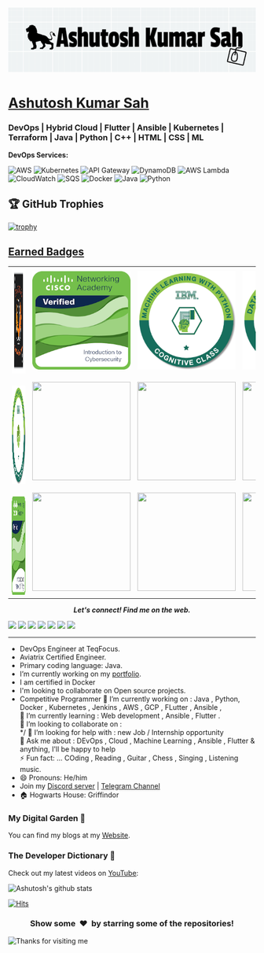 <h1 align="center">
  <img src="Screenshot 2024-02-09 155714.png" alt="Ashutosh Kumar Sah" />
</h1>

# [Ashutosh Kumar Sah](https://ashu-cybertron.github.io)
### DevOps | Hybrid Cloud | Flutter | Ansible | Kubernetes | Terraform | Java | Python | C++ | HTML | CSS | ML
 
**DevOps Services:**

![AWS](https://img.shields.io/badge/Cloud-AWS-informational?style=flat&logo=amazon-aws&logoColor=white&color=6aa6f8)
![Kubernetes](https://img.shields.io/badge/Tools-Kubernetes-informational?style=flat&logo=kubernetes&logoColor=white&color=6aa6f8)
![API Gateway](https://img.shields.io/badge/API-Gateway-informational?style=flat&logo=amazon-api-gateway&logoColor=white&color=6aa6f8)
![DynamoDB](https://img.shields.io/badge/Database-DynamoDB-informational?style=flat&logo=amazon-dynamodb&logoColor=white&color=6aa6f8)
![AWS Lambda](https://img.shields.io/badge/Compute-AWS_Lambda-informational?style=flat&logo=amazon-aws&logoColor=white&color=6aa6f8)
![CloudWatch](https://img.shields.io/badge/Monitoring-CloudWatch-informational?style=flat&logo=amazon-cloudwatch&logoColor=white&color=6aa6f8)
![SQS](https://img.shields.io/badge/Queue-SQS-informational?style=flat&logo=amazon-sqs&logoColor=white&color=6aa6f8)
![Docker](https://img.shields.io/badge/Tools-Docker-informational?style=flat&logo=docker&logoColor=white&color=6aa6f8)
![Java](https://img.shields.io/badge/Code-Java-informational?style=flat&logo=java&logoColor=white&color=6aa6f8)
![Python](https://img.shields.io/badge/Code-Python-informational?style=flat&logo=python&logoColor=white&color=6aa6f8)

## 🏆 GitHub Trophies

[![trophy](https://github-profile-trophy.vercel.app/?username=ashu-cybertron&theme=darkhub&column=10)](https://github.com/ryo-ma/github-profile-trophy)
 
 ## [Earned Badges](https://www.qwiklabs.com/public_profiles/a9509ee2-4bc1-4a29-802d-cb18e02a2d36)
 <table>
 <tr>
     <td>
       <img height="215" width="250" src="https://github.com/ashu-cybertron/ashu-cybertron/blob/main/aviatrix-certified-engineer-multi-cloud-network-associate%20(3).png"/>
    </td>
    <td>
        <img height="200" width="200" src="https://github.com/ashu-cybertron/ashu-cybertron/blob/main/introduction-to-cybersecurity.png"/>
    </td>
    <td>
      <img height="200" width="200" src="https://github.com/ashu-cybertron/ashu-cybertron/blob/main/machine-learning-with-python-level-1.png"/>
    </td>
    <td>
      <img height="200" width="200" src="https://github.com/ashu-cybertron/ashu-cybertron/blob/main/data-science-foundations-level-1.png"/>
    </td>
 </tr>
 <tr>
    <td>&emsp;&emsp;
      <img height="200" width="200" src="https://github.com/ashu-cybertron/ashu-cybertron/blob/main/python-for-data-science.png"/>
    </td>
    <td>
      <img height="200" width="200" src="https://cdn.qwiklabs.com/t0mAYb9dBpyuPWwHBFQSo2aYPkq3SwYA3%2FaR51UWM94%3D"/>
    </td>
  <td>
      <img height="200" width="200" src="https://cdn.qwiklabs.com/PU2aesDs1f6vq2e%2FgSWvkIn%2Bq8i3yQYu3CTj3S9pjKI%3D"/>
    </td>
    <td>
      <img height="200" width="200"" src="https://cdn.qwiklabs.com/81BP4Qgr%2Br7CQ%2BsKsLCyFO2SRnbWSpE40gBfjP%2BelYk%3D"/>
    </td>
 </tr>
 <tr>
    <td>&emsp;&emsp;
      <img height="200" width="200"" src="https://github.com/ashu-cybertron/ashu-cybertron/blob/main/introduction-to-iot.png"/>
    </td>
    <td>
      <img height="200" width="200" src="https://cdn.qwiklabs.com/Ry5LS6MVOIz7HfXIfPPajYsPjV7hlCEIXAwcccFGh%2F8%3D"/>
    </td>
    <td>
      <img height="200" width="200" src="https://cdn.qwiklabs.com/oJ68YJxOAkrezBSWMLSdZpIYgr5Cu5mztWuM1n5in%2Fs%3D"/>
    </td>
    <td>
      <img height="200" width="200" src="https://cdn.qwiklabs.com/xZavqH5WyvMvnACHEpB9r%2FV9qg7J4LHuCY4ckYBQBLQ%3D"/>
    </td>
 
 </tr>
</table>


<p align="center">
  <b><i>Let's connect! Find me on the web.</i></b>

[<img height="30" src="https://img.shields.io/badge/twitter-%231DA1F2.svg?&style=for-the-badge&logo=twitter&logoColor=white" />][twitter]
[<img height="30" src = "https://img.shields.io/badge/Youtube-%23E4405F.svg?&style=for-the-badge&logo=Youtube&logoColor=white">][Youtube] 
[<img height="30" src="https://img.shields.io/badge/Hashnode-%230077B5.svg?&style=for-the-badge&logo=Hashnode&logoColor=white" />][Hashnode]
[<img height="30" src = "https://img.shields.io/badge/gmail-c14438?&style=for-the-badge&logo=gmail&logoColor=white">][gmail] 
[<img height="30" src="https://img.shields.io/badge/linkedin-blue.svg?&style=for-the-badge&logo=linkedin&logoColor=white" />][LinkedIn]
[<img height="30" src="https://img.shields.io/badge/-Medium-000000.svg?&style=for-the-badge&logo=Medium&logoColor=white" />][Medium]
[<img height="30" src = "https://img.shields.io/badge/Facebook-036be4.svg?&style=for-the-badge&logo=facebook&logoColor=white">][Facebook]
<br />
<hr />


* DevOps Engineer at TeqFocus.
* Aviatrix Certified Engineer.
* Primary coding language: Java.
* I’m currently working on my [portfolio](https://ashutoshk.vision).
* I am certified in Docker
* I'm looking to collaborate on Open source projects.
* Competitive Programmer 
🔭 I’m currently working on : Java , Python, Docker , Kubernetes , Jenkins , AWS , GCP , FLutter , Ansible ,  <br>
🌱 I’m currently learning :  Web development , Ansible , Flutter .<br>
👯 I’m looking to collaborate on : <br>*/
🤔 I’m looking for help with : new Job / Internship opportunity<br>
💬 Ask me about : DEvOps , Cloud , Machine Learning ,  Ansible  , Flutter & anything, I'll be happy to help<br>
⚡ Fun fact: ... COding , Reading , Guitar , Chess , Singing , Listening music.<br>
* 😄 Pronouns: He/him
* Join my [Discord server](https://discord.gg/KAcCCUXqTY) | [Telegram Channel](https://t.me/sah_ashutosh_kumar)
* 🏠 Hogwarts House: Griffindor



### My Digital Garden 🌱
You can find my blogs at my [Website](https://techsfortalk.me).


### The Developer Dictionary 🌱
Check out my latest videos on [YouTube](https://www.youtube.com/channel/UCkhTgPXFcuUbbMzEjhQSFXg):


![Ashutosh's github stats](https://github-readme-stats.vercel.app/api?username=ashu-cybertron&show_icons=true&title_color=fff&icon_color=79ff97&text_color=9f9f9f&bg_color=151515)


[![Hits](https://hits.seeyoufarm.com/api/count/incr/badge.svg?url=https%3A%2F%2Fgithub.com%2Fashu-cybertron%2Fashu-cybertron&count_bg=%2379C83D&title_bg=%23555555&icon=github.svg&icon_color=%23E7E7E7&title=visit&edge_flat=false)](https://hits.seeyoufarm.com)

 
<h3 align="center">Show some &nbsp;❤️&nbsp; by starring some of the repositories!</h3>
<img height="120" alt="Thanks for visiting me" width="100%" src="https://raw.githubusercontent.com/BrunnerLivio/brunnerlivio/master/images/marquee.svg" />

[twitter]: https://twitter.com/Ashutoshanand01
[youtube]: https://www.youtube.com/channel/UCkhTgPXFcuUbbMzEjhQSFXg
[Hashnode]: https://hashnode.com/@ashutoshk
[gmail]: https://gmail.com
[linkedin]: https://www.linkedin.com/in/ashutosh-k1/
[Medium]: https://ashutosh-k1.medium.com/
[Facebook]: https://www.facebook.com/ashutosh.kumarsah.3344/
